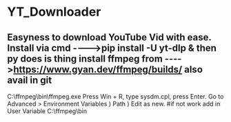 # YT_Downloader
Easyness to download YouTube Vid with ease.
Install via cmd ---->pip install -U yt-dlp
& then py does is thing
install ffmpeg from ---->https://www.gyan.dev/ffmpeg/builds/
also avail in git
---------
C:\ffmpeg\bin\ffmpeg.exe
Press Win + R, type sysdm.cpl, press Enter.
Go to Advanced > Environment Variables ) Path ) Edit  as new.
#if not work add in User Variable
C:\ffmpeg\bin
